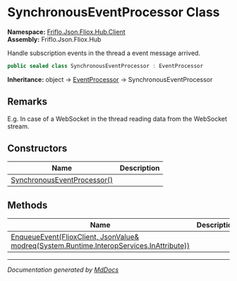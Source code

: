 ﻿<!--  
  <auto-generated>   
    The contents of this file were generated by a tool.  
    Changes to this file may be list if the file is regenerated  
  </auto-generated>   
-->

# SynchronousEventProcessor Class

**Namespace:** [Friflo.Json.Fliox.Hub.Client](../index.md)  
**Assembly:** Friflo.Json.Fliox.Hub

Handle subscription events in the thread a event message arrived.

```csharp
public sealed class SynchronousEventProcessor : EventProcessor
```

**Inheritance:** object → [EventProcessor](../EventProcessor/index.md) → SynchronousEventProcessor

## Remarks

E.g. In case of a WebSocket in the thread reading data from the WebSocket stream.

## Constructors

| Name                                                 | Description |
| ---------------------------------------------------- | ----------- |
| [SynchronousEventProcessor()](constructors/index.md) |             |

## Methods

| Name                                                                                                                | Description |
| ------------------------------------------------------------------------------------------------------------------- | ----------- |
| [EnqueueEvent(FlioxClient, JsonValue& modreq(System.Runtime.InteropServices.InAttribute))](methods/EnqueueEvent.md) |             |

___

*Documentation generated by [MdDocs](https://github.com/ap0llo/mddocs)*
